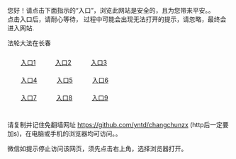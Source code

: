 您好！请点击下面指示的“入口”，浏览此网站是安全的，且为您带来平安。。 <br/>
点击入口后，请耐心等待， 过程中可能会出现无法打开的提示，请忽略，最终会进入网站. </br>

法轮大法在长春<br/>
<div style="padding:10px"><a style="margin:20px" target="_blank" href="https://d30232odkoyt9l.cloudfront.net/2Qpsp?yqcxuvwm" id="ccLink1" rel="nofollow">入口1</a> <a target="_blank" style="margin:20px" href="https://dq852nz4hakbx.cloudfront.net/2Qpsp?mdstqxu" id="ccLink2" rel="nofollow">入口2</a> <a style="margin:20px" target="_blank" href="https://duek4hsx92pnv.cloudfront.net/2Qpsp?tlnvbuzk" id="ccLink3" rel="nofollow">入口3</a></div>

<div style="padding:10px" ><a style="margin:20px" target="_blank" href="https://d30232odkoyt9l.cloudfront.net/2Qpsp?yqcxuvwm" id="ccLink4" rel="nofollow">入口4</a> <a style="margin:20px" href="https://dq852nz4hakbx.cloudfront.net/2Qpsp?mdstqxu" target="_blank" id="ccLink5" rel="nofollow">入口5</a> <a style="margin:20px" href="https://duek4hsx92pnv.cloudfront.net/2Qpsp?tlnvbuzk" target="_blank" id="ccLink6" rel="nofollow">入口6</a></div>

<div style="padding:10px"><a style="margin:20px" target="_blank" href="https://d30232odkoyt9l.cloudfront.net/2Qpsp?yqcxuvwm" id="ccLink7" rel="nofollow">入口7</a> <a style="margin:20px" href="https://dq852nz4hakbx.cloudfront.net/2Qpsp?mdstqxu" target="_blank" id="ccLink8" rel="nofollow">入口8</a> <a style="margin:20px" target="_blank" href="https://duek4hsx92pnv.cloudfront.net/2Qpsp?tlnvbuzk" id="ccLink9" rel="nofollow">入口9</a></div>

<br/>



请复制并记住免翻墙网址 https://github.com/yntd/changchunzx (http后一定要加s)，在电脑或手机的浏览器均可访问。。<br/>

微信如提示停止访问该网页，须先点击右上角，选择浏览器打开。
